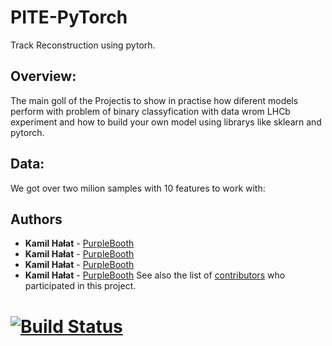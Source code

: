 # PITE-PyTorch
Track Reconstruction using pytorh.


## Overview:

The main goll of the Projectis to show in practise how diferent models perform with problem of binary classyfication with data wrom LHCb experiment and how to build your own model using librarys like sklearn and pytorch.

## Data:
  We got over two milion samples with 10 features to work with:

## Authors

* **Kamil Hałat** - [PurpleBooth](https://github.com/PurpleBooth)
* **Kamil Hałat** - [PurpleBooth](https://github.com/PurpleBooth)
* **Kamil Hałat** - [PurpleBooth](https://github.com/PurpleBooth)
* **Kamil Hałat** - [PurpleBooth](https://github.com/PurpleBooth)
See also the list of [contributors](https://github.com/your/project/contributors) who participated in this project.



# [![Build Status](https://travis-ci.com/Kavaldrin/PITE-PyTorch.svg?branch=master)](https://travis-ci.com/Kavaldrin/PITE-PyTorch)
  
